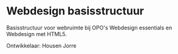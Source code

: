 # Webdesign basisstructuur
Basisstructuur voor webruimte bij OPO's Webdesign essentials en Webdesign met HTML5.

Ontwikkelaar: Housen Jorre
